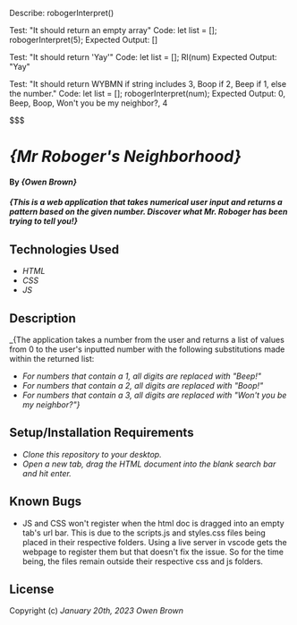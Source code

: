 Describe: robogerInterpret()

Test: "It should return an empty array"
Code: 
let list = [];
robogerInterpret(5);
Expected Output: []

Test: "It should return 'Yay'"
Code: 
let list = [];
RI(num) 
Expected Output: "Yay"

Test: "It should return WYBMN if string includes 3, Boop if 2, Beep if 1, else the number."
Code:
let list = [];
robogerInterpret(num);
Expected Output: 0, Beep, Boop, Won't you be my neighbor?, 4





$$$$$$$

# _{Mr Roboger's Neighborhood}_

#### By _**{Owen Brown}**_

#### _{This is a web application that takes numerical user input and returns a pattern based on the given number. Discover what Mr. Roboger has been trying to tell you!}_

## Technologies Used

* _HTML_
* _CSS_
* _JS_

## Description

_{The application takes a number from the user and returns a list of values from 0 to the user's inputted number with the following substitutions made within the returned list:
* _For numbers that contain a 1, all digits are replaced with "Beep!"_
* _For numbers that contain a 2, all digits are replaced with "Boop!"_
* _For numbers that contain a 3, all digits are replaced with "Won't you be my neighbor?"}_

## Setup/Installation Requirements

* _Clone this repository to your desktop._
* _Open a new tab, drag the HTML document into the blank search bar and hit enter._ 


## Known Bugs

* JS and CSS won't register when the html doc is dragged into an empty tab's url bar. This is due to the scripts.js and styles.css files being placed in their respective folders. Using a live server in vscode gets the webpage to register them but that doesn't fix the issue. So for the time being, the files remain outside their respective css and js folders. 

## License

Copyright (c) _January 20th, 2023_ _Owen Brown_